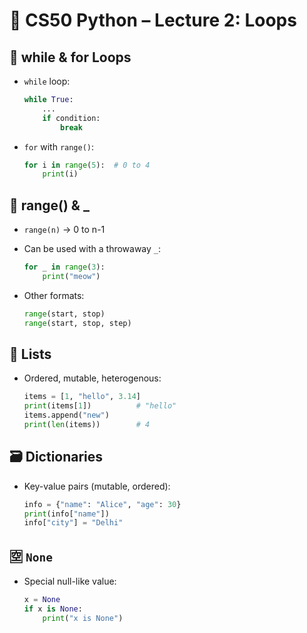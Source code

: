 # 🧠 CS50 Python – Lecture 2: Loops

## 🔁 while & for Loops
- `while` loop:
    ```python
    while True:
        ...
        if condition:
            break
    ```

- `for` with `range()`:
    ```python
    for i in range(5):  # 0 to 4
        print(i)
    ```

## 🔄 range() & _
- `range(n)` → 0 to n-1
- Can be used with a throwaway `_`:
    ```python
    for _ in range(3):
        print("meow")
    ```

- Other formats:
    ```python
    range(start, stop)
    range(start, stop, step)
    ```

## 🧺 Lists
- Ordered, mutable, heterogenous:
    ```python
    items = [1, "hello", 3.14]
    print(items[1])          # "hello"
    items.append("new")
    print(len(items))        # 4
    ```

## 🗃️ Dictionaries
- Key-value pairs (mutable, ordered):
    ```python
    info = {"name": "Alice", "age": 30}
    print(info["name"])
    info["city"] = "Delhi"
    ```

## 🈳 `None`
- Special null-like value:
    ```python
    x = None
    if x is None:
        print("x is None")
    ```
